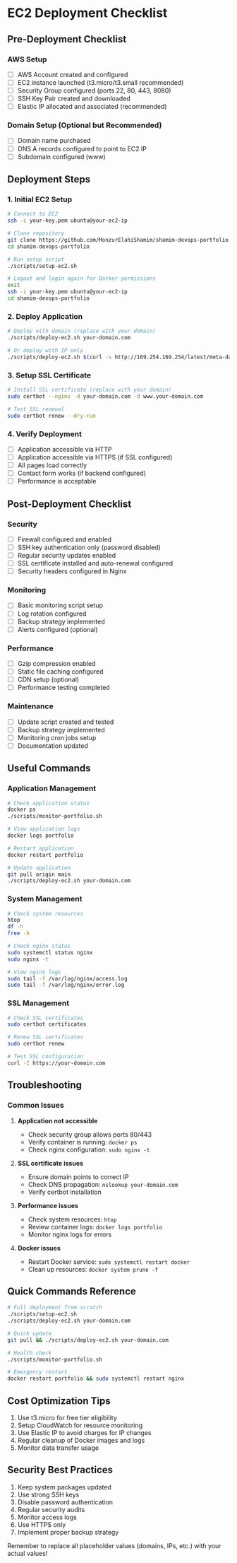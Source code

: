# EC2 Deployment Checklist

## Pre-Deployment Checklist

### AWS Setup
- [ ] AWS Account created and configured
- [ ] EC2 instance launched (t3.micro/t3.small recommended)
- [ ] Security Group configured (ports 22, 80, 443, 8080)
- [ ] SSH Key Pair created and downloaded
- [ ] Elastic IP allocated and associated (recommended)

### Domain Setup (Optional but Recommended)
- [ ] Domain name purchased
- [ ] DNS A records configured to point to EC2 IP
- [ ] Subdomain configured (www)

## Deployment Steps

### 1. Initial EC2 Setup
```bash
# Connect to EC2
ssh -i your-key.pem ubuntu@your-ec2-ip

# Clone repository
git clone https://github.com/MonzurElahiShamim/shamim-devops-portfolio.git
cd shamim-devops-portfolio

# Run setup script
./scripts/setup-ec2.sh

# Logout and login again for Docker permissions
exit
ssh -i your-key.pem ubuntu@your-ec2-ip
cd shamim-devops-portfolio
```

### 2. Deploy Application
```bash
# Deploy with domain (replace with your domain)
./scripts/deploy-ec2.sh your-domain.com

# Or deploy with IP only
./scripts/deploy-ec2.sh $(curl -s http://169.254.169.254/latest/meta-data/public-ipv4)
```

### 3. Setup SSL Certificate
```bash
# Install SSL certificate (replace with your domain)
sudo certbot --nginx -d your-domain.com -d www.your-domain.com

# Test SSL renewal
sudo certbot renew --dry-run
```

### 4. Verify Deployment
- [ ] Application accessible via HTTP
- [ ] Application accessible via HTTPS (if SSL configured)
- [ ] All pages load correctly
- [ ] Contact form works (if backend configured)
- [ ] Performance is acceptable

## Post-Deployment Checklist

### Security
- [ ] Firewall configured and enabled
- [ ] SSH key authentication only (password disabled)
- [ ] Regular security updates enabled
- [ ] SSL certificate installed and auto-renewal configured
- [ ] Security headers configured in Nginx

### Monitoring
- [ ] Basic monitoring script setup
- [ ] Log rotation configured
- [ ] Backup strategy implemented
- [ ] Alerts configured (optional)

### Performance
- [ ] Gzip compression enabled
- [ ] Static file caching configured
- [ ] CDN setup (optional)
- [ ] Performance testing completed

### Maintenance
- [ ] Update script created and tested
- [ ] Backup strategy implemented
- [ ] Monitoring cron jobs setup
- [ ] Documentation updated

## Useful Commands

### Application Management
```bash
# Check application status
docker ps
./scripts/monitor-portfolio.sh

# View application logs
docker logs portfolio

# Restart application
docker restart portfolio

# Update application
git pull origin main
./scripts/deploy-ec2.sh your-domain.com
```

### System Management
```bash
# Check system resources
htop
df -h
free -h

# Check nginx status
sudo systemctl status nginx
sudo nginx -t

# View nginx logs
sudo tail -f /var/log/nginx/access.log
sudo tail -f /var/log/nginx/error.log
```

### SSL Management
```bash
# Check SSL certificates
sudo certbot certificates

# Renew SSL certificates
sudo certbot renew

# Test SSL configuration
curl -I https://your-domain.com
```

## Troubleshooting

### Common Issues

1. **Application not accessible**
   - Check security group allows ports 80/443
   - Verify container is running: `docker ps`
   - Check nginx configuration: `sudo nginx -t`

2. **SSL certificate issues**
   - Ensure domain points to correct IP
   - Check DNS propagation: `nslookup your-domain.com`
   - Verify certbot installation

3. **Performance issues**
   - Check system resources: `htop`
   - Review container logs: `docker logs portfolio`
   - Monitor nginx logs for errors

4. **Docker issues**
   - Restart Docker service: `sudo systemctl restart docker`
   - Clean up resources: `docker system prune -f`

## Quick Commands Reference

```bash
# Full deployment from scratch
./scripts/setup-ec2.sh
./scripts/deploy-ec2.sh your-domain.com

# Quick update
git pull && ./scripts/deploy-ec2.sh your-domain.com

# Health check
./scripts/monitor-portfolio.sh

# Emergency restart
docker restart portfolio && sudo systemctl restart nginx
```

## Cost Optimization Tips

1. Use t3.micro for free tier eligibility
2. Setup CloudWatch for resource monitoring
3. Use Elastic IP to avoid charges for IP changes
4. Regular cleanup of Docker images and logs
5. Monitor data transfer usage

## Security Best Practices

1. Keep system packages updated
2. Use strong SSH keys
3. Disable password authentication
4. Regular security audits
5. Monitor access logs
6. Use HTTPS only
7. Implement proper backup strategy

Remember to replace all placeholder values (domains, IPs, etc.) with your actual values!
